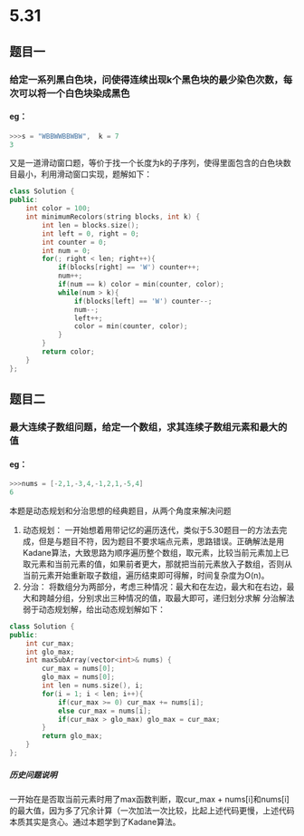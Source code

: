 # 5.31
## 题目一
### 给定一系列黑白色块，问使得连续出现k个黑色块的最少染色次数，每次可以将一个白色块染成黑色
#### eg：
```c++
>>>s = "WBBWWBBWBW",  k = 7
3
```
又是一道滑动窗口题，等价于找一个长度为k的子序列，使得里面包含的白色块数目最小，利用滑动窗口实现，题解如下：
```c++
class Solution {
public:
	int color = 100;
	int minimumRecolors(string blocks, int k) {
		int len = blocks.size();
		int left = 0, right = 0;
		int counter = 0;
		int num = 0;
		for(; right < len; right++){
			if(blocks[right] == 'W') counter++;
			num++;
			if(num == k) color = min(counter, color);
			while(num > k){
				if(blocks[left] == 'W') counter--;
				num--;
				left++;
				color = min(counter, color);
			}
		}
		return color;
	}
};
```
## 题目二
### 最大连续子数组问题，给定一个数组，求其连续子数组元素和最大的值
#### eg：
```c++
>>>nums = [-2,1,-3,4,-1,2,1,-5,4]
6
```
本题是动态规划和分治思想的经典题目，从两个角度来解决问题
1. 动态规划：
一开始想着用带记忆的遍历迭代，类似于5.30题目一的方法去完成，但是与题目不符，因为题目不要求端点元素，思路错误。正确解法是用Kadane算法，大致思路为顺序遍历整个数组，取元素，比较当前元素加上已取元素和当前元素的值，如果前者更大，那就把当前元素放入子数组，否则从当前元素开始重新取子数组，遍历结束即可得解，时间复杂度为O(n)。
2. 分治：
将数组分为两部分，考虑三种情况：最大和在左边，最大和在右边，最大和跨越分组，分别求出三种情况的值，取最大即可，递归划分求解
分治解法弱于动态规划解，给出动态规划解如下：
```c++
class Solution {
public:
    int cur_max;
    int glo_max;
    int maxSubArray(vector<int>& nums) {
        cur_max = nums[0];
        glo_max = nums[0];
        int len = nums.size(), i;
        for(i = 1; i < len; i++){
            if(cur_max >= 0) cur_max += nums[i];
            else cur_max = nums[i];
            if(cur_max > glo_max) glo_max = cur_max;
        }
        return glo_max;
    }
};
```
##### 历史问题说明
一开始在是否取当前元素时用了max函数判断，取cur_max + nums[i]和nums[i]的最大值，因为多了冗余计算（一次加法一次比较，比起上述代码更慢，上述代码本质其实是贪心。通过本题学到了Kadane算法。
<!--stackedit_data:
eyJoaXN0b3J5IjpbMTA1NTk5ODk0MCwxMTYxMjk1MzAwLDk1Mz
EzOTY4NSwxODg0MDY3MjYwXX0=
-->
